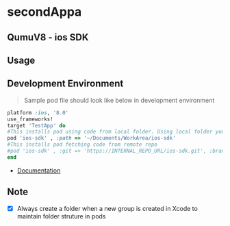 # secondAppa

## QumuV8 - ios SDK




## Usage

## Development Environment

> Sample pod file should look like below in development environment
```ruby
platform :ios, '8.0'
use_frameworks!
target 'TestApp' do
#This installs pod using code from local folder. Using local folder you can do the hot edits to the ios-sdk project
pod 'ios-sdk' , :path => '~/Documents/WorkArea/ios-sdk'
#This installs pod fetching code from remote repo
#pod 'ios-sdk' , :git => 'https://INTERNAL_REPO_URL/ios-sdk.git', :branch => 'develop'
end
```

- [Documentation](https://confluence.qumu.com/pages/viewpage.action?title=Private+Pods&spaceKey=mobile)


## Note

- [x] Always create a folder when a new group is created in Xcode to maintain folder struture in pods

